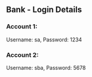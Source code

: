 ## Bank - Login Details

### Account 1:

Username: sa, Password: 1234

### Account 2:

Username: sba, Password: 5678
